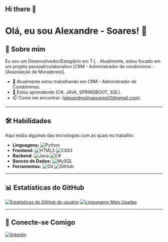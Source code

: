 ## Hi there 👋

# Olá, eu sou Alexandre - Soares! 👋

## 🚀 Sobre mim
Eu sou um Desenvolvedor/Estagiário em T.I, . Atualmente, estou focado em um projeto pessoal/colaborativo [CRM - Administrador de condóminos - (Assosiação de Moradores)].

- 🔭 Atualmente estou trabalhando em CRM - Adminstrador de Condóminos.
- 🌱 Estou aprendendo (C#, JAVA, SPRINGBOOT, SQL).
- 📫 Como me encontrar: (alexandresilvasoares03@gmail.com).


---

## 🛠️ Habilidades
Aqui estão algumas das tecnologias com as quais eu trabalho:

- **Linguagens:** ![Python](https://img.shields.io/badge/Python-3776AB?style=for-the-badge&logo=python&logoColor=white)
- **Frontend:** ![HTML5](https://img.shields.io/badge/HTML5-E34F26?style=for-the-badge&logo=html5&logoColor=white) ![CSS3](https://img.shields.io/badge/CSS3-1572B6?style=for-the-badge&logo=css3&logoColor=white)
- **Backend:** ![Java](https://img.shields.io/badge/Java-ED8B00?style=for-the-badge&logo=openjdk&logoColor=white) ![C#](https://img.shields.io/badge/C%23-512BD4?style=for-the-badge&logo=c-sharp&logoColor=white)
- **Bancos de Dados:** ![MySQL](https://img.shields.io/badge/MySQL-005C84?style=for-the-badge&logo=mysql&logoColor=white)
- **Ferramentas:** ![Git](https://img.shields.io/badge/Git-F05032?style=for-the-badge&logo=git&logoColor=white) ![GitHub](https://img.shields.io/badge/GitHub-181717?style=for-the-badge&logo=github&logoColor=white)


---

## 📊 Estatísticas do GitHub
[![Estatísticas do GitHub do usuário](https://github-readme-stats.vercel.app/api?username=Alexandree-Soares&show_icons=true&theme=radical)](https://github.com/anuraghazra/github-readme-stats)
[![Linguagens Mais Usadas](https://github-readme-stats.vercel.app/api/top-langs/?username=Alexandree-Soares&layout=compact&theme=radical)](https://github.com/anuraghazra/github-readme-stats)


---

## 🔗 Conecte-se Comigo
[![linkedin](https://img.shields.io/badge/linkedin-0A66C2?style=for-the-badge&logo=linkedin&logoColor=white)](https://www.linkedin.com/in/alexandre-soares-linkedin/)
